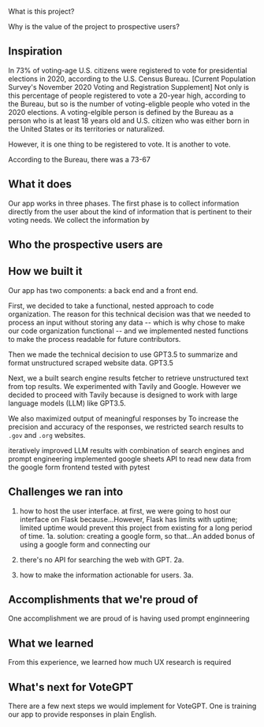 What is this project?

Why is the value of the project to prospective users?


## Inspiration
In 73% of voting-age U.S. citizens were registered to vote for presidential elections in 2020, according to the U.S. Census Bureau. [Current Population Survey's November 2020 Voting and Registration Supplement] Not only is this percentage of people registered to vote a 20-year high, according to the Bureau, but so is the number of voting-eligble people who voted in the 2020 elections. A voting-elgible person is defined by the Bureau as a person who is at least 18 years old and U.S. citizen who was either born in the United States or its territories or naturalized. 

However, it is one thing to be registered to vote. It is another to vote. 

According to the Bureau, there was a 73-67

## What it does
Our app works in three phases. The first phase is to collect information directly from the user about the kind of information that is pertinent to their voting needs. We collect the information by  
## Who the prospective users are

## How we built it
Our app has two components: a back end and a front end. 

First, we decided to take a functional, nested approach to code organization. The reason for this technical decision was that we needed to process an input without storing any data -- which is why chose to make our code organization functional -- and we implemented nested functions to make the process readable for future contributors.

Then we made the technical decision to use GPT3.5 to summarize and format unstructured scraped website data. GPT3.5 

Next, we a built search engine results fetcher to retrieve unstructured text from top results. We experimented with Tavily and Google. However we decided to proceed with Tavily because is designed to work with large language models (LLM) like GPT3.5.  

We also maximized output of meaningful responses by 
 To increase the precision and accuracy of the responses, we restricted search results to `.gov` and `.org` websites. 

iteratively improved LLM results with combination of search engines and prompt engineering
implemented google sheets API to read new data from the google form frontend
tested with pytest



## Challenges we ran into
1. how to host the user interface. at first, we were going to host our interface on Flask because...However, Flask has limits with uptime; limited uptime would prevent this project from existing for a long period of time. 
1a. solution: creating a google form, so that...An added bonus of using a google form and connecting our 

2. there's no API for searching the web with GPT.
2a.

3. how to make the information actionable for users.
3a. 
## Accomplishments that we're proud of
One accomplishment we are proud of is having used prompt enginneering 

## What we learned
From this experience, we learned how much UX research is required 
## What's next for VoteGPT
There are a few next steps we would implement for VoteGPT. One is training our app to provide responses in plain English. 